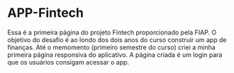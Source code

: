 # APP-Fintech

Essa é a primeira página do projeto Fintech proporcionado pela FIAP. 
O objetivo do desafio é ao londo dos dois anos do curso construir um app de finanças. 
Até o memomento (primeiro semestre do curso) criei a minha primeira página responsiva do aplicativo. 
A página criada é um login para que os usuários consigam acessar o app. 

